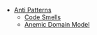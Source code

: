 - [Anti Patterns](anti-patterns.md)
  - [Code Smells](code-smells.md)
  - [Anemic Domain Model](https://www.martinfowler.com/bliki/AnemicDomainModel.html)
